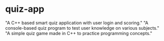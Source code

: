 # quiz-app
"A C++ based smart quiz application with user login and scoring." "A console-based quiz program to test user knowledge on various subjects." "A simple quiz game made in C++ to practice programming concepts."
